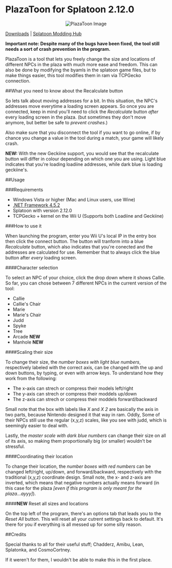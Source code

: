 # PlazaToon for Splatoon 2.12.0

<p align="center">
  <img src="http://i.imgur.com/rbE7TwV.png" alt="PlazaToon Image"/>
</p>

[Downloads](https://github.com/yahya14/PlazaToon/releases/latest) | [Splatoon Modding Hub](http://gbatemp.net/threads/splatoon-modding-hub.425670/)

**Important note: Despite many of the bugs have been fixed, the tool still needs a sort of crash prevention in the program.**

PlazaToon is a tool that lets you freely change the size and locations of different NPCs in the plaza with much more ease and freedom. This can also be done by modifying the byamls in the splatoon game files, but to make things easier, this tool modifies them in ram via TCPGecko connection.

##What you need to know about the Recalculate button

So lets talk about moving addresses for a bit. In this situation, the NPC's addresses move everytime a loading screen appears. So once you are connected, keep in mind you'll need to click the *Recalculate* button *after* every loading screen in the plaza. (but sometimes they don't move anymore, but better be safe to *prevent crashes*.)

Also make sure that you disconnect the tool if you want to go online, if by chance you change a value in the tool during a match, your game will likely crash.

**NEW:** With the new Geckiine support, you would see that the recalculate button will differ in colour depending on which one you are using. Light blue indicates that you're loading loadiine addresses, while dark blue is loading geckiine's.

##Usage

###Requirements

+ Windows Vista or higher (Mac and Linux users, use Wine)
+ [.NET Framework 4.5.2](http://go.microsoft.com/fwlink/?LinkId=328843)
+ Splatoon with version 2.12.0
+ TCPGecko + kernel on the Wii U (Supports both Loadiine and Geckiine)

###How to use it

When launching the program, enter you Wii U's local IP in the entry box then click the connect button. The button will tranform into a blue *Recalculate* button, which also indicates that you're conected and the addresses are calculated for use. Remember that to always click the blue button after *every* loading screen.

####Character selection

To select an NPC of your choice, click the drop down where it shows Callie. So far, you can chose between 7 different NPCs in the current version of the tool:

+ Callie
+ Callie's Chair
+ Marie
+ Marie's Chair
+ Judd
+ Spyke
+ Tree
+ Arcade **NEW**
+ Manhole **NEW**

####Scaling their size

To change their size, the *number boxes with light blue numbers*, respectively labeled with the correct axis, can be changed with the up and down buttons, by typing, or even with arrow keys. To understand how they work from the following:

- The x-axis can strech or compress their models left/right
- The y-axis can strech or compress their moddels up/down
- The z-axis can strech or compress their moddels forward/backward

Small note that the box with labels like *X* and *X 2* are basically the axis in two parts, because Nintendo designed it that way in ram. Oddly, Some of their NPCs still use the regular (x,y,z) scales, like you see with judd, which is seemingly easier to deal with.

Lastly, the *master scale with dark blue numbers* can change their size on all of its axis, so making them proportionally big (or smaller) wouldn't be stressful.

####Coordinating their location

To change their location, the *number boxes with red numbers* can be changed left/right, up/down, and forward/backward, respectively with the traditional (x,y,z) coordinate design. Small note, the x- and z-axis are inverted, which means that negative numbers actually means forward (in this case for the plaza *[even if this program is only meant for the plaza...ayyy]*).

####**NEW** Reset all sizes and locations

On the top left of the program, there's an options tab that leads you to the *Reset All* button. This will reset all your cutrent settings back to default. It's there for you if everything is all messed up for some silly reason.

##Credits

Special thanks to all for their useful stuff; Chadderz, Amibu, Lean, Splatonka, and CosmoCortney.

If it weren't for them, I wouldn't be able to make this in the first place.
